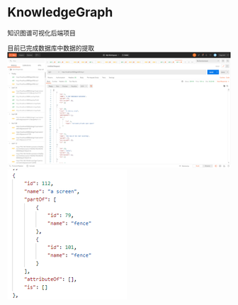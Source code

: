 # KnowledgeGraph
知识图谱可视化后端项目

目前已完成数据库中数据的提取
![img.png](DisplayImage/Entity1Json.png)
![img.png](DisplayImage/Entity2Json.png)

